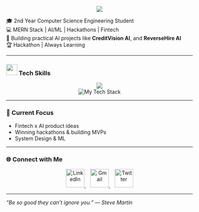 <div align="center">
  <img src="https://capsule-render.vercel.app/api?type=waving&color=0:667eea,100:764ba2&height=200&section=header&text=Devashish%20Sharma&fontSize=50&fontColor=ffffff&animation=fadeIn&fontAlignY=35&desc=Computer%20Science%20Engineering%20Student&descAlignY=55&descSize=18" />
</div>

🎓 2nd Year Computer Science Engineering Student  
💻 MERN Stack | AI/ML | Hackathons | Fintech  
🚀 Building practical AI projects like **CreditVision AI**, and **ReverseHire AI**  
🏆 Hackathon | Always Learning

---

### <img src="https://media.giphy.com/media/iY8CRBdQXODJSCERIr/giphy.gif" width="30"> Tech Skills 

<div align="center">
  <img src="https://skillicons.dev/icons?i=js,python,react,nodejs,express,fastapi,flask,html,css,tailwind,mongodb,sqlite,firebase,git,github,vscode,postman&theme=dark&perline=6" />
</div>

<div align="center">
  <img src="https://github-readme-tech-stack.vercel.app/api/cards?title=My%20Tech%20Stack&align=center&titleAlign=center&fontSize=20&lineCount=3&theme=github_dark&line1=JavaScript,js,f7df1e;Python,python,3776ab;React,react,61dafb;&line2=Node.js,nodejs,339933;Express,express,000000;MongoDB,mongodb,47a248;&line3=Git,git,f05032;VS%20Code,visualstudiocode,007acc;Firebase,firebase,ffca28;" alt="My Tech Stack" />
</div>

---

### 🧠 Current Focus
- Fintech x AI product ideas  
- Winning hackathons & building MVPs  
- System Design & ML  

---

### 🌐 Connect with Me

<p align="center">
  <a href="https://www.linkedin.com/in/devashishsharma/" target="_blank">
    <img alt="LinkedIn" width="50" src="https://cdn.jsdelivr.net/gh/devicons/devicon/icons/linkedin/linkedin-original.svg"/>
  </a>&nbsp;&nbsp;
  <a href="mailto:devashish@email.com" target="_blank">
    <img alt="Gmail" width="50" src="https://upload.wikimedia.org/wikipedia/commons/4/4e/Gmail_Icon.png"/>
  </a>&nbsp;&nbsp;
  <a href="https://twitter.com/devashish_dev" target="_blank">
    <img alt="Twitter" width="50" src="https://cdn.jsdelivr.net/gh/devicons/devicon/icons/twitter/twitter-original.svg"/>
  </a>
</p>

---

*“Be so good they can’t ignore you.” — Steve Martin*

